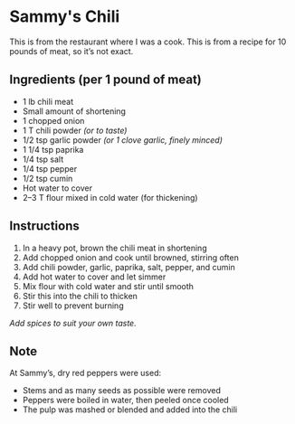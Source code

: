 # Sammy's Chili

This is from the restaurant where I was a cook. This is from a recipe for 10 pounds of meat, so it’s not exact.

## Ingredients (per 1 pound of meat)

- 1 lb chili meat
- Small amount of shortening
- 1 chopped onion
- 1 T chili powder _(or to taste)_
- 1/2 tsp garlic powder _(or 1 clove garlic, finely minced)_
- 1 1/4 tsp paprika
- 1/4 tsp salt
- 1/4 tsp pepper
- 1/2 tsp cumin
- Hot water to cover
- 2–3 T flour mixed in cold water (for thickening)

## Instructions

1. In a heavy pot, brown the chili meat in shortening
2. Add chopped onion and cook until browned, stirring often
3. Add chili powder, garlic, paprika, salt, pepper, and cumin
4. Add hot water to cover and let simmer
5. Mix flour with cold water and stir until smooth
6. Stir this into the chili to thicken
7. Stir well to prevent burning

_Add spices to suit your own taste._

## Note

At Sammy’s, dry red peppers were used:

- Stems and as many seeds as possible were removed
- Peppers were boiled in water, then peeled once cooled
- The pulp was mashed or blended and added into the chili
